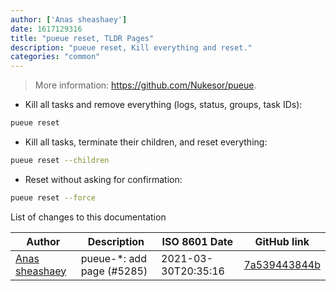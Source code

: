 ```yaml
---
author: ['Anas sheashaey']
date: 1617129316
title: "pueue reset, TLDR Pages"
description: "pueue reset, Kill everything and reset."
categories: "common"
---
```

> More information: <https://github.com/Nukesor/pueue>.

- Kill all tasks and remove everything (logs, status, groups, task IDs):

```bash
pueue reset
```

- Kill all tasks, terminate their children, and reset everything:

```bash
pueue reset --children
```

- Reset without asking for confirmation:

```bash
pueue reset --force
```
List of changes to this documentation


Author | Description | ISO 8601 Date | GitHub link
------|-----|-----|-----
[Anas sheashaey](mailto:she3sha3y5@gmail.com) | pueue-*: add page (#5285) | 2021-03-30T20:35:16 | [7a539443844b](https://github.com/tldr-pages/tldr/commit/7a539443844bfce6772ba0b2d829ca8e7b9934da)

